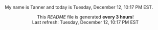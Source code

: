 My name is Tanner and today is Tuesday, December 12, 10:17 PM EST.

<p align="center">This <i>README</i> file is generated <b>every 3 hours</b>!</br>Last refresh: Tuesday, December 12, 10:17 PM EST<br /></p>
